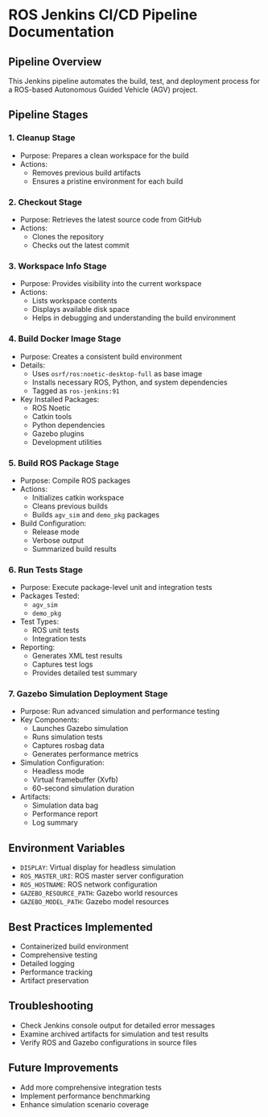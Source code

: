 # ROS Jenkins CI/CD Pipeline Documentation

## Pipeline Overview
This Jenkins pipeline automates the build, test, and deployment process for a ROS-based Autonomous Guided Vehicle (AGV) project.

## Pipeline Stages

### 1. Cleanup Stage
- Purpose: Prepares a clean workspace for the build
- Actions:
  - Removes previous build artifacts
  - Ensures a pristine environment for each build

### 2. Checkout Stage
- Purpose: Retrieves the latest source code from GitHub
- Actions:
  - Clones the repository
  - Checks out the latest commit

### 3. Workspace Info Stage
- Purpose: Provides visibility into the current workspace
- Actions:
  - Lists workspace contents
  - Displays available disk space
  - Helps in debugging and understanding the build environment

### 4. Build Docker Image Stage
- Purpose: Creates a consistent build environment
- Details:
  - Uses `osrf/ros:noetic-desktop-full` as base image
  - Installs necessary ROS, Python, and system dependencies
  - Tagged as `ros-jenkins:91`
- Key Installed Packages:
  - ROS Noetic
  - Catkin tools
  - Python dependencies
  - Gazebo plugins
  - Development utilities

### 5. Build ROS Package Stage
- Purpose: Compile ROS packages
- Actions:
  - Initializes catkin workspace
  - Cleans previous builds
  - Builds `agv_sim` and `demo_pkg` packages
- Build Configuration:
  - Release mode
  - Verbose output
  - Summarized build results

### 6. Run Tests Stage
- Purpose: Execute package-level unit and integration tests
- Packages Tested:
  - `agv_sim`
  - `demo_pkg`
- Test Types:
  - ROS unit tests
  - Integration tests
- Reporting:
  - Generates XML test results
  - Captures test logs
  - Provides detailed test summary

### 7. Gazebo Simulation Deployment Stage
- Purpose: Run advanced simulation and performance testing
- Key Components:
  - Launches Gazebo simulation
  - Runs simulation tests
  - Captures rosbag data
  - Generates performance metrics
- Simulation Configuration:
  - Headless mode
  - Virtual framebuffer (Xvfb)
  - 60-second simulation duration
- Artifacts:
  - Simulation data bag
  - Performance report
  - Log summary

## Environment Variables
- `DISPLAY`: Virtual display for headless simulation
- `ROS_MASTER_URI`: ROS master server configuration
- `ROS_HOSTNAME`: ROS network configuration
- `GAZEBO_RESOURCE_PATH`: Gazebo world resources
- `GAZEBO_MODEL_PATH`: Gazebo model resources

## Best Practices Implemented
- Containerized build environment
- Comprehensive testing
- Detailed logging
- Performance tracking
- Artifact preservation

## Troubleshooting
- Check Jenkins console output for detailed error messages
- Examine archived artifacts for simulation and test results
- Verify ROS and Gazebo configurations in source files

## Future Improvements
- Add more comprehensive integration tests
- Implement performance benchmarking
- Enhance simulation scenario coverage
